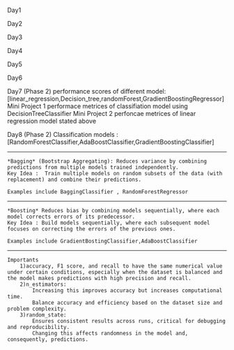 Day1


Day2 


Day3 


Day4 


Day5


Day6


Day7 (Phase 2)
    performance scores of different model:[linear_regression,Decision_tree,randomForest,GradientBoostingRegressor]
    Mini Project 1 performace metrices of classifiation model using DecisionTreeClassifier
    Mini Project 2 perfoncae metrices of linear regression model stated above 

Day8 (Phase 2)
    Classification models :[RandomForestClassifier,AdaBoostClassifier,GradientBoostingClassifier]
___________________________________________________________________________________________________ 
    *Bagging* (Bootstrap Aggregating): Reduces variance by combining predictions from multiple models trained independently.
    Key Idea :  Train multiple models on random subsets of the data (with replacement) and combine their predictions.

    Examples include BaggingClassifier , RandomForestRegressor
___________________________________________________________________________________________________    
    *Boosting* Reduces bias by combining models sequentially, where each model corrects errors of its predecessor.
    Key Idea : Build models sequentially, where each subsequent model focuses on correcting the errors of the previous ones.

    Examples include GradientBostingClassifier,AdaBoostClassifier
___________________________________________________________________________________________________    
    Importants
        1)accuracy, F1 score, and recall to have the same numerical value under certain conditions, especially when the dataset is balanced and the model makes predictions with high precision and recall.
        2)n_estimators:
            Increasing this improves accuracy but increases computational time.
            Balance accuracy and efficiency based on the dataset size and problem complexity.
        3)random_state:
            Ensures consistent results across runs, critical for debugging and reproducibility.
            Changing this affects randomness in the model and, consequently, predictions.

